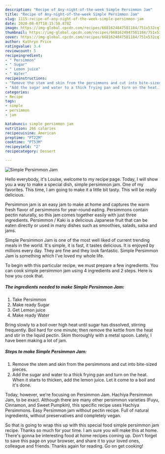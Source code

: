 ```yaml
---
description: "Recipe of Any-night-of-the-week Simple Persimmon Jam"
title: "Recipe of Any-night-of-the-week Simple Persimmon Jam"
slug: 1115-recipe-of-any-night-of-the-week-simple-persimmon-jam
date: 2020-08-07T18:15:58.878Z
image: https://img-global.cpcdn.com/recipes/6681624847581184/751x532cq70/simple-persimmon-jam-recipe-main-photo.jpg
thumbnail: https://img-global.cpcdn.com/recipes/6681624847581184/751x532cq70/simple-persimmon-jam-recipe-main-photo.jpg
cover: https://img-global.cpcdn.com/recipes/6681624847581184/751x532cq70/simple-persimmon-jam-recipe-main-photo.jpg
author: Kathryn Price
ratingvalue: 3.4
reviewcount: 5
recipeingredient:
- " Persimmon"
- " Sugar"
- " Lemon juice"
- " Water"
recipeinstructions:
- "Remove the stem and skin from the persimmons and cut into bite-sized pieces."
- "Add the sugar and water to a thick frying pan and turn on the heat. When it starts to thicken, add the lemon juice. Let it come to a boil and it&#39;s done."
categories:
- Recipe
tags:
- simple
- persimmon
- jam

katakunci: simple persimmon jam 
nutrition: 266 calories
recipecuisine: American
preptime: "PT22M"
cooktime: "PT53M"
recipeyield: "2"
recipecategory: Dessert

---
```



![Simple Persimmon Jam](https://img-global.cpcdn.com/recipes/6681624847581184/751x532cq70/simple-persimmon-jam-recipe-main-photo.jpg)

Hello everybody, it's Louise, welcome to my recipe page. Today, I will show you a way to make a special dish, simple persimmon jam. One of my favorites. This time, I am going to make it a little bit tasty. This will be really delicious.

Persimmon jam is an easy jam to make at home and captures the warm fresh flavor of persimmons for year-round eating. Persimmons contain pectin naturally, so this jam comes together easily with just three ingredients. Persimmon / Kaki is a delicious Japanese fruit that can be eaten directly or used in many dishes such as smoothies, salads, salsa and jams.

Simple Persimmon Jam is one of the most well liked of current trending meals in the world. It's simple, it is fast, it tastes delicious. It is enjoyed by millions every day. They are fine and they look fantastic. Simple Persimmon Jam is something which I've loved my whole life.


To begin with this particular recipe, we must prepare a few ingredients. You can cook simple persimmon jam using 4 ingredients and 2 steps. Here is how you cook that.

<!--inarticleads1-->

##### The ingredients needed to make Simple Persimmon Jam:

1. Take  Persimmon
1. Make ready  Sugar
1. Get  Lemon juice
1. Make ready  Water


Bring slowly to a boil over high heat until sugar has dissolved, stirring frequently. Boil hard for one minute; then remove the kettle from the heat and stir in the liquid pectin. Skim thoroughly with a metal spoon. Lately, I have been making a lot of jam. 

<!--inarticleads2-->

##### Steps to make Simple Persimmon Jam:

1. Remove the stem and skin from the persimmons and cut into bite-sized pieces.
1. Add the sugar and water to a thick frying pan and turn on the heat. When it starts to thicken, add the lemon juice. Let it come to a boil and it&#39;s done.


Today, however, we&#39;re focusing on Persimmon Jam. Hachiya Persimmon Jam, to be exact. Although there are many other persimmon varieties (Fuyu, Cinnamon, and Sweet Pumpkin), this specific recipe uses Hachiya Persimmons. Easy Persimmon jam without pectin recipe. Full of natural ingredients, without preservatives and completely vegan. 

So that is going to wrap this up with this special food simple persimmon jam recipe. Thanks so much for your time. I am sure you will make this at home. There's gonna be interesting food at home recipes coming up. Don't forget to save this page on your browser, and share it to your loved ones, colleague and friends. Thanks again for reading. Go on get cooking!
